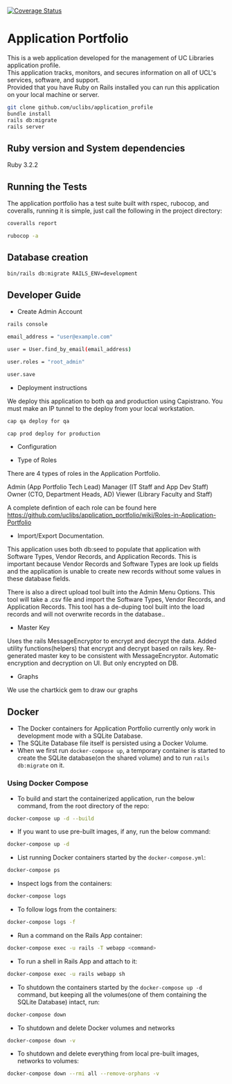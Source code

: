 [![Coverage Status](https://coveralls.io/repos/github/uclibs/application_portfolio/badge.svg?branch=qa)](https://coveralls.io/github/uclibs/application_portfolio?branch=qa)

# Application Portfolio

This is a web application developed for the management of UC Libraries application profile.  
This application tracks, monitors, and secures information on all of UCL's services, software, and support.  
Provided that you have Ruby on Rails installed you can run this application on your local machine or server.

```bash
git clone github.com/uclibs/application_profile
bundle install
rails db:migrate
rails server
```

## Ruby version and System dependencies

Ruby 3.2.2

## Running the Tests
The application portfolio has a test suite built with rspec, rubocop, and coveralls, running it is simple, just call the following in the project directory:

```bash
coveralls report
```

```bash
rubocop -a
```

## Database creation

```bash
bin/rails db:migrate RAILS_ENV=development
```

## Developer Guide

* Create Admin Account
```bash
rails console

email_address = "user@example.com"

user = User.find_by_email(email_address)

user.roles = "root_admin"

user.save

```
* Deployment instructions

We deploy this application to both qa and production using Capistrano.  You must make an IP tunnel to the deploy from your local workstation.

```bash
cap qa deploy for qa

cap prod deploy for production
```

* Configuration

* Type of Roles

There are 4 types of roles in the Application Portfolio.

Admin (App Portfolio Tech Lead)
Manager (IT Staff and App Dev Staff)
Owner (CTO, Department Heads, AD)
Viewer (Library Faculty and Staff)

A complete defintion of each role can be found here https://github.com/uclibs/application_portfolio/wiki/Roles-in-Application-Portfolio

* Import/Export Documentation.

This application uses both db:seed to populate that application with Software Types, Vendor Records, and Application Records.  This is important because Vendor Records and Software Types are look up fields and the application is unable to create new records without some values in these database fields.

There is also a direct upload tool built into the Admin Menu Options.  This tool will take a .csv file and import the Software Types, Vendor Records, and Application Records.  This tool has a de-duping tool built into the load records and will not overwrite records in the database..

* Master Key

Uses the rails MessageEncryptor to encrypt and decrypt the data.
Added utility functions(helpers) that encrypt and decrypt based on rails key.
Re-generated master key to be consistent with MessageEncryptor.
Automatic encryption and decryption on UI. But only encrypted on DB.

* Graphs

We use the chartkick gem to draw our graphs


## Docker
* The Docker containers for Application Portfolio currently only work in development mode with a SQLite Database.
* The SQLite Database file itself is persisted using a Docker Volume.
* When we first run `docker-compose up`, a temporary container is started to create the SQLite database(on the shared volume) and to run `rails db:migrate` on it.
  
### Using Docker Compose
* To build and start the containerized application, run the below command, from the root directory of the repo:
```bash
docker-compose up -d --build
```
* If you want to use pre-built images, if any, run the below command:
```bash
docker-compose up -d
```
* List running Docker containers started by the `docker-compose.yml`:
```bash
docker-compose ps
```
* Inspect logs from the containers:
```bash
docker-compose logs
```
* To follow logs from the containers:
```bash
docker-compose logs -f
```  
* Run a command on the Rails App container:
```bash
docker-compose exec -u rails -T webapp <command>
```
* To run a shell in Rails App and attach to it:
```bash
docker-compose exec -u rails webapp sh
```
* To shutdown the containers started by the `docker-compose up -d` command, but keeping all the volumes(one of them containing the SQLite Database) intact, run:
```bash
docker-compose down
```
* To shutdown and delete Docker volumes and networks
```bash
docker-compose down -v
```
* To shutdown and delete everything from local pre-built images, networks to volumes:
```bash
docker-compose down --rmi all --remove-orphans -v 
```

